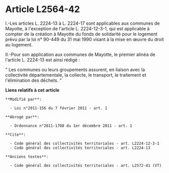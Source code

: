 # Article L2564-42

I.-Les articles L. 2224-13 à L. 2224-17 sont applicables aux communes de Mayotte, à l'exception de l'article L. 2224-12-3-1,
qui est applicable à compter de la création à Mayotte du fonds de solidarité pour le logement prévu par la loi n° 90-449 du
31 mai 1990 visant à la mise en œuvre du droit au logement. 

II.-Pour son application aux communes de Mayotte, le premier alinéa de l'article L. 2224-13 est ainsi rédigé : 

" Les communes ou leurs groupements assurent, en liaison avec la collectivité départementale, la collecte, le transport, le
traitement et l'élimination des déchets. "

**Liens relatifs à cet article**

	**Modifié par**:

	  - Loi n°2011-156 du 7 février 2011 - art. 1

	**Abrogé par**:

	  - Ordonnance n°2011-1708 du 1er décembre 2011 - art. 1

	**Cite**:

	  - Code général des collectivités territoriales - art. L2224-12-3-1
	  - Code général des collectivités territoriales - art. L2224-13

	**Anciens textes**:

	  - Code général des collectivités territoriales - art. L2572-41 (VT)
